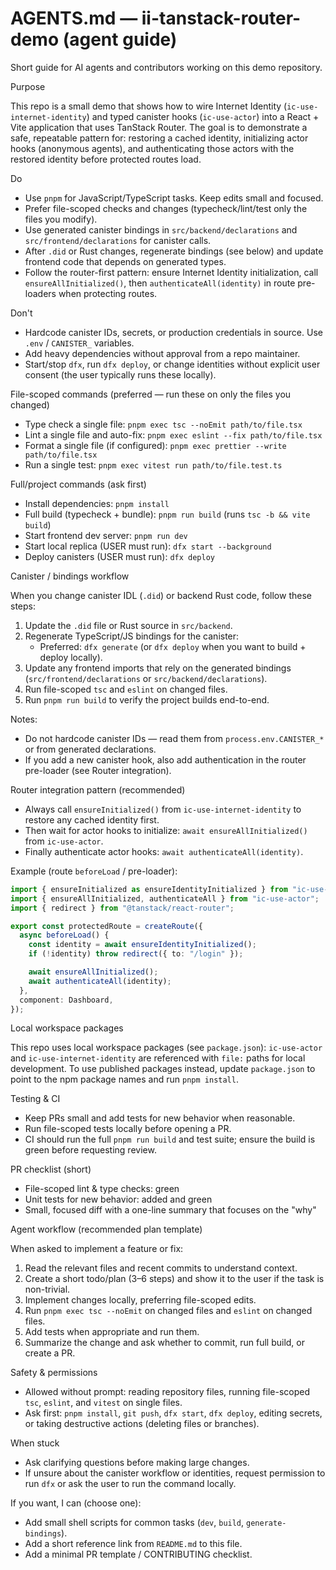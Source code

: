 # AGENTS.md — ii-tanstack-router-demo (agent guide)

Short guide for AI agents and contributors working on this demo repository.

Purpose

This repo is a small demo that shows how to wire Internet Identity (`ic-use-internet-identity`) and typed canister hooks (`ic-use-actor`) into a React + Vite application that uses TanStack Router. The goal is to demonstrate a safe, repeatable pattern for: restoring a cached identity, initializing actor hooks (anonymous agents), and authenticating those actors with the restored identity before protected routes load.

Do

- Use `pnpm` for JavaScript/TypeScript tasks. Keep edits small and focused.
- Prefer file-scoped checks and changes (typecheck/lint/test only the files you modify).
- Use generated canister bindings in `src/backend/declarations` and `src/frontend/declarations` for canister calls.
- After `.did` or Rust changes, regenerate bindings (see below) and update frontend code that depends on generated types.
- Follow the router-first pattern: ensure Internet Identity initialization, call `ensureAllInitialized()`, then `authenticateAll(identity)` in route pre-loaders when protecting routes.

Don't

- Hardcode canister IDs, secrets, or production credentials in source. Use `.env` / `CANISTER_` variables.
- Add heavy dependencies without approval from a repo maintainer.
- Start/stop `dfx`, run `dfx deploy`, or change identities without explicit user consent (the user typically runs these locally).

File-scoped commands (preferred — run these on only the files you changed)

- Type check a single file: `pnpm exec tsc --noEmit path/to/file.tsx`
- Lint a single file and auto-fix: `pnpm exec eslint --fix path/to/file.tsx`
- Format a single file (if configured): `pnpm exec prettier --write path/to/file.tsx`
- Run a single test: `pnpm exec vitest run path/to/file.test.ts`

Full/project commands (ask first)

- Install dependencies: `pnpm install`
- Full build (typecheck + bundle): `pnpm run build` (runs `tsc -b && vite build`)
- Start frontend dev server: `pnpm run dev`
- Start local replica (USER must run): `dfx start --background`
- Deploy canisters (USER must run): `dfx deploy`

Canister / bindings workflow

When you change canister IDL (`.did`) or backend Rust code, follow these steps:

1. Update the `.did` file or Rust source in `src/backend`.
2. Regenerate TypeScript/JS bindings for the canister:
   - Preferred: `dfx generate` (or `dfx deploy` when you want to build + deploy locally).
3. Update any frontend imports that rely on the generated bindings (`src/frontend/declarations` or `src/backend/declarations`).
4. Run file-scoped `tsc` and `eslint` on changed files.
5. Run `pnpm run build` to verify the project builds end-to-end.

Notes:
- Do not hardcode canister IDs — read them from `process.env.CANISTER_*` or from generated declarations.
- If you add a new canister hook, also add authentication in the router pre-loader (see Router integration).

Router integration pattern (recommended)

- Always call `ensureInitialized()` from `ic-use-internet-identity` to restore any cached identity first.
- Then wait for actor hooks to initialize: `await ensureAllInitialized()` from `ic-use-actor`.
- Finally authenticate actor hooks: `await authenticateAll(identity)`.

Example (route `beforeLoad` / pre-loader):

```ts
import { ensureInitialized as ensureIdentityInitialized } from "ic-use-internet-identity";
import { ensureAllInitialized, authenticateAll } from "ic-use-actor";
import { redirect } from "@tanstack/react-router";

export const protectedRoute = createRoute({
  async beforeLoad() {
    const identity = await ensureIdentityInitialized();
    if (!identity) throw redirect({ to: "/login" });

    await ensureAllInitialized();
    await authenticateAll(identity);
  },
  component: Dashboard,
});
```

Local workspace packages

This repo uses local workspace packages (see `package.json`): `ic-use-actor` and `ic-use-internet-identity` are referenced with `file:` paths for local development. To use published packages instead, update `package.json` to point to the npm package names and run `pnpm install`.

Testing & CI

- Keep PRs small and add tests for new behavior when reasonable.
- Run file-scoped tests locally before opening a PR.
- CI should run the full `pnpm run build` and test suite; ensure the build is green before requesting review.

PR checklist (short)

- File-scoped lint & type checks: green
- Unit tests for new behavior: added and green
- Small, focused diff with a one-line summary that focuses on the "why"

Agent workflow (recommended plan template)

When asked to implement a feature or fix:

1. Read the relevant files and recent commits to understand context.
2. Create a short todo/plan (3–6 steps) and show it to the user if the task is non-trivial.
3. Implement changes locally, preferring file-scoped edits.
4. Run `pnpm exec tsc --noEmit` on changed files and `eslint` on changed files.
5. Add tests when appropriate and run them.
6. Summarize the change and ask whether to commit, run full build, or create a PR.

Safety & permissions

- Allowed without prompt: reading repository files, running file-scoped `tsc`, `eslint`, and `vitest` on single files.
- Ask first: `pnpm install`, `git push`, `dfx start`, `dfx deploy`, editing secrets, or taking destructive actions (deleting files or branches).

When stuck

- Ask clarifying questions before making large changes.
- If unsure about the canister workflow or identities, request permission to run `dfx` or ask the user to run the command locally.

If you want, I can (choose one):

- Add small shell scripts for common tasks (`dev`, `build`, `generate-bindings`).
- Add a short reference link from `README.md` to this file.
- Add a minimal PR template / CONTRIBUTING checklist.
